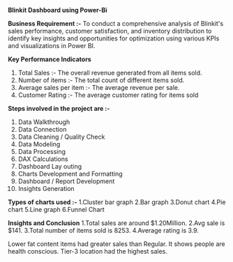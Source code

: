 __Blinkit Dashboard using Power-Bi__

__Business Requirement :-__
To conduct a comprehensive analysis of Blinkit's sales performance, customer satisfaction, and inventory distribution to identify key insights and opportunities for optimization using various KPIs and visualizations in Power BI.

__Key Performance Indicators__
1. Total Sales :- The overall revenue generated from all items sold.
2. Number of items :- The total count of different items sold.
3. Average sales per item :- The average revenue per sale.
4. Customer Rating :- The average customer rating for items sold

__Steps involved in the project are :-__
1. Data Walkthrough
2. Data Connection
3. Data Cleaning / Quality Check
4. Data Modeling
5. Data Processing
6. DAX Calculations
7. Dashboard Lay outing
8. Charts Development and Formatting
9. Dashboard / Report Development
10. Insights Generation

__Types of charts used :-__
1.Cluster bar graph
2.Bar graph
3.Donut chart
4.Pie chart
5.Line graph
6.Funnel Chart 

__Insights and Conclusion__
1.Total sales are around $1.20Million.
2.Avg sale is $141.
3.Total number of items sold is 8253.
4.Average rating is 3.9.

Lower fat content items had greater sales than Regular. It shows people are health conscious.
Tier-3 location had the highest sales. 






